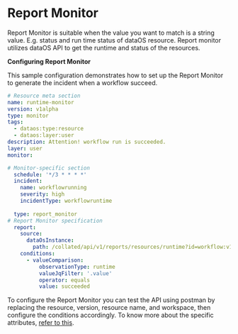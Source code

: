 # Report Monitor

Report Monitor is suitable when the value you want to match is a string value. E.g. status and run time status of dataOS resource. Report monitor utilizes dataOS API to get the runtime and status of the resources.

**Configuring Report Monitor**

This sample configuration demonstrates how to set up the Report Monitor to generate the incident when a workflow succeed. 

``` yaml
# Resource meta section
name: runtime-monitor
version: v1alpha
type: monitor
tags:
  - dataos:type:resource
  - dataos:layer:user
description: Attention! workflow run is succeeded.
layer: user
monitor:

# Monitor-specific section
  schedule: '*/3 * * * *'
  incident:
    name: workflowrunning
    severity: high
    incidentType: workflowruntime
    
  type: report_monitor
# Report Monitor specification
  report:
    source:
      dataOsInstance:
        path: /collated/api/v1/reports/resources/runtime?id=workflow:v1:scan-data-product-test:public
    conditions:
      - valueComparison:
          observationType: runtime
          valueJqFilter: '.value'
          operator: equals
          value: succeeded
```

To configure the Report Monitor you can test the API using postman by replacing the resource, version, resource name, and workspace, then configure the conditions accordingly. To know more about the specific attributes, [refer to this](/resources/monitor/configuration/).